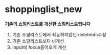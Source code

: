 # shoppinglist_new
**기존의 쇼핑리스트를 개선한 쇼핑리스트입니다**
1. 기존 쇼핑리스트에서 작동하지않던 deletebtn수정
2. 기존 쇼핑리스트보다 ui개선
3. input에 focus들어오게 개선
